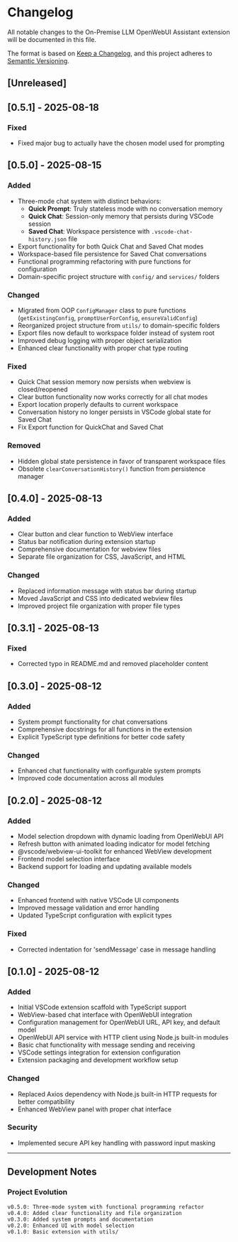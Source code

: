 # Changelog

All notable changes to the On-Premise LLM OpenWebUI Assistant extension will be documented in this file.

The format is based on [Keep a Changelog](https://keepachangelog.com/en/1.0.0/),
and this project adheres to [Semantic Versioning](https://semver.org/spec/v2.0.0.html).

## [Unreleased]

## [0.5.1] - 2025-08-18

### Fixed
- Fixed major bug to actually have the chosen model used for prompting

## [0.5.0] - 2025-08-15

### Added
- Three-mode chat system with distinct behaviors:
  - **Quick Prompt**: Truly stateless mode with no conversation memory
  - **Quick Chat**: Session-only memory that persists during VSCode session
  - **Saved Chat**: Workspace persistence with `.vscode-chat-history.json` file
- Export functionality for both Quick Chat and Saved Chat modes
- Workspace-based file persistence for Saved Chat conversations
- Functional programming refactoring with pure functions for configuration
- Domain-specific project structure with `config/` and `services/` folders

### Changed
- Migrated from OOP `ConfigManager` class to pure functions (`getExistingConfig`, `promptUserForConfig`, `ensureValidConfig`)
- Reorganized project structure from `utils/` to domain-specific folders
- Export files now default to workspace folder instead of system root
- Improved debug logging with proper object serialization
- Enhanced clear functionality with proper chat type routing

### Fixed
- Quick Chat session memory now persists when webview is closed/reopened
- Clear button functionality now works correctly for all chat modes
- Export location properly defaults to current workspace
- Conversation history no longer persists in VSCode global state for Saved Chat
- Fix Export function for QuickChat and Saved Chat

### Removed
- Hidden global state persistence in favor of transparent workspace files
- Obsolete `clearConversationHistory()` function from persistence manager

## [0.4.0] - 2025-08-13

### Added
- Clear button and clear function to WebView interface
- Status bar notification during extension startup
- Comprehensive documentation for webview files
- Separate file organization for CSS, JavaScript, and HTML

### Changed
- Replaced information message with status bar during startup
- Moved JavaScript and CSS into dedicated webview files
- Improved project file organization with proper file types

## [0.3.1] - 2025-08-13

### Fixed
- Corrected typo in README.md and removed placeholder content

## [0.3.0] - 2025-08-12

### Added
- System prompt functionality for chat conversations
- Comprehensive docstrings for all functions in the extension
- Explicit TypeScript type definitions for better code safety

### Changed
- Enhanced chat functionality with configurable system prompts
- Improved code documentation across all modules

## [0.2.0] - 2025-08-12

### Added
- Model selection dropdown with dynamic loading from OpenWebUI API
- Refresh button with animated loading indicator for model fetching
- @vscode/webview-ui-toolkit for enhanced WebView development
- Frontend model selection interface
- Backend support for loading and updating available models

### Changed
- Enhanced frontend with native VSCode UI components
- Improved message validation and error handling
- Updated TypeScript configuration with explicit types

### Fixed
- Corrected indentation for 'sendMessage' case in message handling

## [0.1.0] - 2025-08-12

### Added
- Initial VSCode extension scaffold with TypeScript support
- WebView-based chat interface with OpenWebUI integration
- Configuration management for OpenWebUI URL, API key, and default model
- OpenWebUI API service with HTTP client using Node.js built-in modules
- Basic chat functionality with message sending and receiving
- VSCode settings integration for extension configuration
- Extension packaging and development workflow setup

### Changed
- Replaced Axios dependency with Node.js built-in HTTP requests for better compatibility
- Enhanced WebView panel with proper chat interface

### Security
- Implemented secure API key handling with password input masking

---

## Development Notes

### Project Evolution
```
v0.5.0: Three-mode system with functional programming refactor
v0.4.0: Added clear functionality and file organization
v0.3.0: Added system prompts and documentation
v0.2.0: Enhanced UI with model selection
v0.1.0: Basic extension with utils/
```